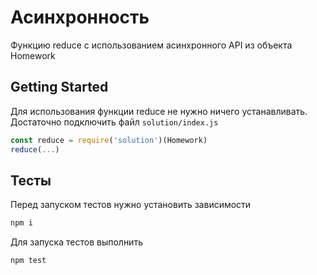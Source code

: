 # Асинхронность

Функцию reduce с использованием асинхронного API из объекта Homework

## Getting Started

Для использования функции reduce не нужно ничего устанавливать. Достаточно подключить файл `solution/index.js`

```js
const reduce = require('solution')(Homework)
reduce(...)
```

## Тесты

Перед запуском тестов нужно установить зависимости
```sh
npm i
```

Для запуска тестов выполнить
```sh
npm test
```
